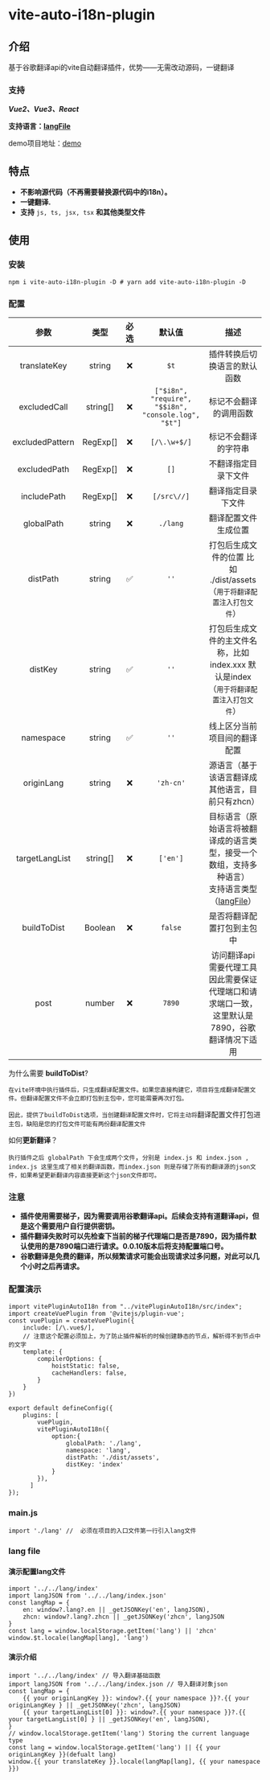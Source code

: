 # vite-auto-i18n-plugin

## 介绍

基于谷歌翻译api的vite自动翻译插件，优势——无需改动源码，一键翻译

### 支持

**_Vue2、Vue3、React_**

**支持语言：[langFile](./language.js)**

demo项目地址：[demo](https://github.com/wenps/vitePluginAutoI18nDemo)

## 特点

-   **不影响源代码（不再需要替换源代码中的i18n）。**
-   **一键翻译.**
-   **支持** `js, ts, jsx, tsx` **和其他类型文件**

## 使用

### 安装

```
npm i vite-auto-i18n-plugin -D # yarn add vite-auto-i18n-plugin -D
```

### 配置

|      参数       |   类型   | 必选 |                       默认值                        |                                                        描述                                                         |
| :-------------: | :------: | :--: | :-------------------------------------------------: | :-----------------------------------------------------------------------------------------------------------------: |
|  translateKey   |  string  |  ❌  |                        `$t`                         |                                            插件转换后切换语言的默认函数                                             |
|  excludedCall   | string[] |  ❌  | `["$i8n", "require", "$$i8n", "console.log", "$t"]` |                                               标记不会翻译的调用函数                                                |
| excludedPattern | RegExp[] |  ❌  |                    `[/\.\w+$/]`                     |                                                标记不会翻译的字符串                                                 |
|  excludedPath   | RegExp[] |  ❌  |                        `[]`                         |                                                不翻译指定目录下文件                                                 |
|   includePath   | RegExp[] |  ❌  |                     `[/src\//]`                     |                                                 翻译指定目录下文件                                                  |
|   globalPath    |  string  |  ❌  |                      `./lang`                       |                                                翻译配置文件生成位置                                                 |
|    distPath     |  string  |  ✅  |                        `''`                         |                    打包后生成文件的位置 比如 ./dist/assets<br />（`用于将翻译配置注入打包文件`）                    |
|     distKey     |  string  |  ✅  |                        `''`                         |             打包后生成文件的主文件名称，比如index.xxx 默认是index<br />（`用于将翻译配置注入打包文件`）             |
|    namespace    |  string  |  ✅  |                        `''`                         |                                            线上区分当前项目间的翻译配置                                             |
|   originLang    |  string  |  ❌  |                      `'zh-cn'`                      |                                  源语言（基于该语言翻译成其他语言，目前只有zhcn）                                   |
| targetLangList  | string[] |  ❌  |                      `['en']`                       | 目标语言（原始语言将被翻译成的语言类型，接受一个数组，支持多种语言）<br />支持语言类型（[langFile](./language.js)） |
|   buildToDist   | Boolean  |  ❌  |                       `false`                       |                                             是否将翻译配置打包到主包中                                              |
|      post       |  number  |  ❌  |                       `7890`                        |            访问翻译api需要代理工具因此需要保证代理端口和请求端口一致，这里默认是7890，谷歌翻译情况下适用            |

为什么需要 **buildToDist**?

`在vite环境中执行插件后，只生成翻译配置文件。如果您直接构建它，项目将生成翻译配置文件。但翻译配置文件不会立即打包到主包中，您可能需要再次打包。`

`因此，提供了buildToDist选项，当创建翻译配置文件时，它将主动将`翻译配置文件打包进 `主包，缺陷是您的打包文件可能有两份翻译配置文件`

如何**更新翻译**？

`执行插件之后 globalPath 下会生成两个文件`，`分别是 index.js 和 index.json , index.js 这里生成了相关的翻译函数，而index.json 则是存储了所有的翻译源的json文件，如果希望更新翻译内容直接更新这个json文件即可。`

### 注意

-   **插件使用需要梯子，因为需要调用谷歌翻译api。后续会支持有道翻译api，但是这个需要用户自行提供密钥。**
-   **插件翻译失败时可以先检查下当前的梯子代理端口是否是7890，因为插件默认使用的是7890端口进行请求。0.0.10版本后将支持配置端口号。**
-   **谷歌翻译是免费的翻译，所以频繁请求可能会出现请求过多问题，对此可以几个小时之后再请求。**

### 配置演示

```
import vitePluginAutoI18n from "../vitePluginAutoI18n/src/index";
import createVuePlugin from '@vitejs/plugin-vue';
const vuePlugin = createVuePlugin({
    include: [/\.vue$/],
    // 注意这个配置必须加上，为了防止插件解析的时候创建静态的节点，解析得不到节点中的文字
    template: {
        compilerOptions: {
            hoistStatic: false,
            cacheHandlers: false,
        }
    }
})

export default defineConfig({
    plugins: [
        vuePlugin,
        vitePluginAutoI18n({
            option:{
                globalPath: './lang',
                namespace: 'lang',
                distPath: './dist/assets',
                distKey: 'index'
            }
        }),
      ]
});
```

### main.js

```
import './lang' //  必须在项目的入口文件第一行引入lang文件
```

### lang file

#### 演示配置lang文件

```
import '../../lang/index'
import langJSON from '../../lang/index.json'
const langMap = {
    en: window?.lang?.en || _getJSONKey('en', langJSON),
    zhcn: window?.lang?.zhcn || _getJSONKey('zhcn', langJSON
}
const lang = window.localStorage.getItem('lang') || 'zhcn'
window.$t.locale(langMap[lang], 'lang')
```

#### 演示介绍

```import
import '../../lang/index' // 导入翻译基础函数
import langJSON from '../../lang/index.json // 导入翻译对象json
const langMap = {
    {{ your originLangKey }}: window?.{{ your namespace }}?.{{ your originLangKey } || _getJSONKey('zhcn', langJSON)
    {{ your targetLangList[0] }}: window?.{{ your namespace }}?.{{ your targetLangList[0] } || _getJSONKey('en', langJSON),
}
// window.localStorage.getItem('lang') Storing the current language type
const lang = window.localStorage.getItem('lang') || {{ your originLangKey }}(defualt lang)
window.{{ your translateKey }}.locale(langMap[lang], {{ your namespace }})
```
